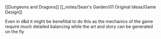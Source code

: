 [[Dungeons and Dragons]] [[_notes/Sean's Garden/01 Original Ideas/Game Design]]  

Even in d&d it might be benefitial to do this as the mechanics of the game require much detailed balancing while the art and story can be generated on the fly